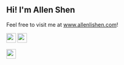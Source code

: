 <h2> Hi! I'm Allen Shen </h2>


Feel free to visit me at www.allenlishen.com!


<p><a href="https://twitter.com/allenlishen"><img src="https://img.shields.io/badge/twitter-%231DA1F2.svg?&style=for-the-badge&logo=twitter&logoColor=white" height=25></a> <a href="https://www.linkedin.com/in/allenshen7/"><img src="https://img.shields.io/badge/linkedin-%230077B5.svg?&style=for-the-badge&logo=linkedin&logoColor=white" height=25></a></p>  <a href="https://www.instagram.com/allen.l_s/"><img src="https://img.shields.io/badge/linkedin-%230077B5.svg?&style=for-the-badge&logo=linkedin&logoColor=white" height=25></a></p>
